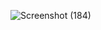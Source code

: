 ![Screenshot (184)](https://github.com/SinghBanta/Spotify-Frontend-/assets/146963250/a78c7816-e121-4491-aa09-79a75ccf2803)

